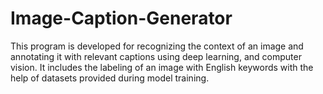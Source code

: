 # Image-Caption-Generator
This program is developed for recognizing the context of an image and annotating it with relevant captions using deep learning, and computer vision. It includes the labeling of an image with English keywords with the help of datasets provided during model training.
